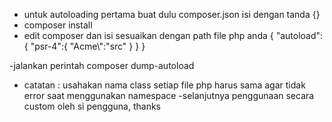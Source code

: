 - untuk autoloading pertama buat dulu composer.json isi dengan tanda {}
- composer install
- edit composer dan isi sesuaikan dengan path file php anda
  {
    "autoload":{
      "psr-4":{
        "Acme\\":"src"
      }
    }
  }

-jalankan perintah composer dump-autoload
- catatan : usahakan nama class setiap file php harus sama agar tidak error saat menggunakan namespace
-selanjutnya penggunaan secara custom oleh si pengguna, thanks
